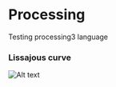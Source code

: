 # Processing
Testing processing3 language

### Lissajous curve

![Alt text](Lissajous_curve/processing-movie.gif)
